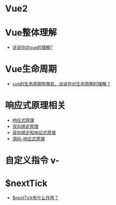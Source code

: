 # Vue2

# Vue整体理解
* [说说你对vue的理解?]()

# Vue生命周期
* [vue的生命周期有哪些，谈谈你对生命周期的理解？]()

# 响应式原理相关
* [响应式原理]()
* [双向绑定原理]()
* [双向绑定和响应式原理]()
* [源码-响应式原理]()

# 自定义指令 v-

# $nextTick

* [$nextTick有什么作用？]()

# 
